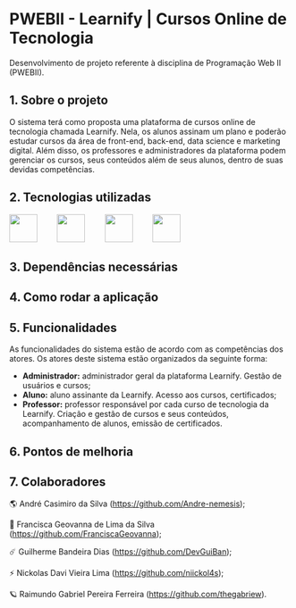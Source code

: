 # PWEBII - Learnify | Cursos Online de Tecnologia

Desenvolvimento de projeto referente à disciplina de Programação Web II (PWEBII).

## 1. Sobre o projeto

O sistema terá como proposta uma plataforma de cursos online de tecnologia chamada Learnify. Nela, os alunos assinam um plano e poderão estudar cursos da área de front-end, back-end, data science e marketing digital. Além disso, os professores e administradores da plataforma podem gerenciar os cursos, seus conteúdos além de seus alunos, dentro de suas devidas competências.

## 2. Tecnologias utilizadas

<img src="https://cdn-icons-png.flaticon.com/128/5968/5968292.png" width="50" height="50"> &nbsp; &nbsp; &nbsp; &nbsp; <img src="https://cdn-icons-png.flaticon.com/128/5968/5968322.png" width="50" height="50"> &nbsp; &nbsp; &nbsp; &nbsp; <img src="https://cdn-icons-png.flaticon.com/128/15772/15772797.png" width="50" height="50"> &nbsp; &nbsp; &nbsp; &nbsp; <img src="https://cdn-icons-png.flaticon.com/128/15466/15466163.png" width="50" height="50"> 

## 3. Dependências necessárias

## 4. Como rodar a aplicação

## 5. Funcionalidades

As funcionalidades do sistema estão de acordo com as competências dos atores. Os atores deste sistema estão organizados da seguinte forma:  

* **Administrador:** administrador geral da plataforma Learnify. Gestão de usuários e cursos;
* **Aluno:** aluno assinante da Learnify. Acesso aos cursos, certificados;
* **Professor:** professor responsável por cada curso de tecnologia da Learnify. Criação e gestão de cursos e seus conteúdos, acompanhamento de alunos, emissão de certificados.  

## 6. Pontos de melhoria

## 7. Colaboradores

🌎 André Casimiro da Silva  (https://github.com/Andre-nemesis);

🚀 Francisca Geovanna de Lima da Silva  (https://github.com/FranciscaGeovanna);

☄️ Guilherme Bandeira Dias  (https://github.com/DevGuiBan);

⚡ Nickolas Davi Vieira Lima  (https://github.com/niickol4s);

🪐 Raimundo Gabriel Pereira Ferreira  (https://github.com/thegabriew).

